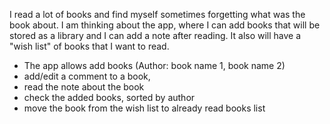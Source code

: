 I read a lot of books and find myself sometimes forgetting what was the book about. 
I am thinking about the app, where I can add books that will be stored as a library and I can add a note after reading. 
It also will have a "wish list" of books that I want to read.
- The app allows add books (Author: book name 1, book name 2)
- add/edit a comment to a book,
- read the note about the book
- check the added books, sorted by author
- move the book from the wish list to already read books list